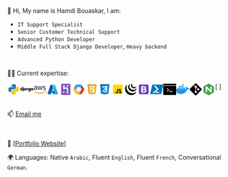👋 Hi, My name is Hamdi Bouaskar, I am:

-  `IT Support Specialist` 
-  `Senior Customer Technical Support`
-  `Advanced Python Developer`
-  `Middle Full Stack Django Developer`, `Heavy backend`

<br/>

👨‍💻 Current expertise:

[<img align="left" alt="python" width="30px" src="https://github.com/IT-Support-L2/icons/blob/main/python.png" /><img align="left" alt="django" width="30px" src="https://github.com/IT-Support-L2/icons/blob/main/django.png" />
<img align="left" alt="aws" width="30px" src="https://github.com/IT-Support-L2/icons/blob/main/aws.png" /><img align="left" alt="aws" width="30px" src="https://github.com/IT-Support-L2/icons/blob/main/azure.png" /><img align="left" alt="aws" width="30px" src="https://github.com/IT-Support-L2/icons/blob/main/heroku.png" /><img align="left" alt="aws" width="30px" src="https://github.com/IT-Support-L2/icons/blob/main/gcp.png" /><img align="left" alt="aws" width="30px" src="https://github.com/IT-Support-L2/icons/blob/main/html.png" /><img align="left" alt="aws" width="30px" src="https://github.com/IT-Support-L2/icons/blob/main/css.png" /><img align="left" alt="aws" width="30px" src="https://github.com/IT-Support-L2/icons/blob/main/javascript.png" /><img align="left" alt="aws" width="30px" src="https://github.com/IT-Support-L2/icons/blob/main/jquery.png" /><img align="left" alt="aws" width="30px" src="https://github.com/IT-Support-L2/icons/blob/main/bootstrap.png" /><img align="left" alt="aws" width="30px" src="https://github.com/IT-Support-L2/icons/blob/main/powershell.png" /><img align="left" alt="aws" width="30px" src="https://github.com/IT-Support-L2/icons/blob/main/bash.png" /><img align="left" alt="aws" width="30px" src="https://github.com/IT-Support-L2/icons/blob/main/docker.png" /><img align="left" alt="aws" width="30px" src="https://github.com/IT-Support-L2/icons/blob/main/git.png" /><img align="left" alt="aws" width="30px" src="https://github.com/IT-Support-L2/icons/blob/main/nginx.png" />]

<br/>

📫 [Email me](mailto:itech@cyberservices.com)

<br/>

📑 [<a href="https://hamdi-bouaskar.herokuapp.com" target="_blank">Portfolio Website</a>]

🌍 Languages: Native `Arabic`, Fluent `English`, Fluent `French`, Conversational `German`.

<!---
IT-Support-L2/IT-Support-L2 is a ✨ special ✨ repository because its `README.md` (this file) appears on your GitHub profile.
You can click the Preview link to take a look at your changes.
--->
